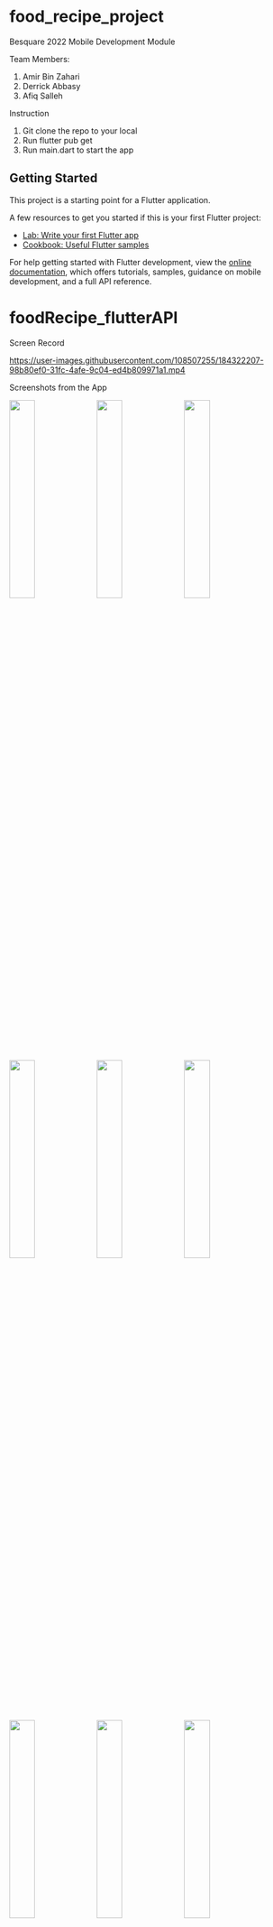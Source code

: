 # food_recipe_project

Besquare 2022
Mobile Development Module

Team Members:
1. Amir Bin Zahari
2. Derrick Abbasy
3. Afiq Salleh

Instruction
1. Git clone the repo to your local 
2. Run flutter pub get
3. Run main.dart to start the app

## Getting Started

This project is a starting point for a Flutter application.

A few resources to get you started if this is your first Flutter project:

- [Lab: Write your first Flutter app](https://docs.flutter.dev/get-started/codelab)
- [Cookbook: Useful Flutter samples](https://docs.flutter.dev/cookbook)

For help getting started with Flutter development, view the
[online documentation](https://docs.flutter.dev/), which offers tutorials,
samples, guidance on mobile development, and a full API reference.
# foodRecipe_flutterAPI

Screen Record

https://user-images.githubusercontent.com/108507255/184322207-98b80ef0-31fc-4afe-9c04-ed4b809971a1.mp4

Screenshots from the App

<img src="https://user-images.githubusercontent.com/108507255/184475367-661acde8-2d15-4749-be04-9754c4685782.png" width="30%"></img> <img src="https://user-images.githubusercontent.com/108507255/184475378-a46bbd82-df6f-4914-90ff-3947151eb5be.png" width="30%"></img> <img src="https://user-images.githubusercontent.com/108507255/184475387-b44abf0c-bb92-4c79-88e8-d39911738632.png" width="30%"></img> <img src="https://user-images.githubusercontent.com/108507255/184475391-9d632c63-7eb7-4381-90d4-56438d3abed2.png" width="30%"></img> <img src="https://user-images.githubusercontent.com/108507255/184475392-ed183365-2b31-44bb-b09f-89021ef90035.png" width="30%"></img> <img src="https://user-images.githubusercontent.com/108507255/184475395-1c90d46d-ac05-4e98-9369-4133bf0ca554.png" width="30%"></img> <img src="https://user-images.githubusercontent.com/108507255/184475396-7d7dddc8-b1ee-41b1-b69f-7eb299799da0.png" width="30%"></img> <img src="https://user-images.githubusercontent.com/108507255/184475399-45f386c8-7592-43ca-88f8-e5be109469de.png" width="30%"></img> <img src="https://user-images.githubusercontent.com/108507255/184475400-efdaa694-81dc-487b-ac0c-baffc31b85ac.png" width="30%"></img> <img src="https://user-images.githubusercontent.com/108507255/184475402-006b0999-8de5-4c8d-9090-ff8aca8e9edb.png" width="30%"></img> <img src="https://user-images.githubusercontent.com/108507255/184475404-1f254f6e-1216-4bbf-87d6-bc570132fcb2.png" width="30%"></img> <img src="https://user-images.githubusercontent.com/108507255/184475405-754ff53e-c235-4976-862d-ffffee092bd4.png" width="30%"></img> <img src="https://user-images.githubusercontent.com/108507255/184475406-36ae757b-b996-439a-a8f8-f0776aa89500.png" width="30%"></img> 
